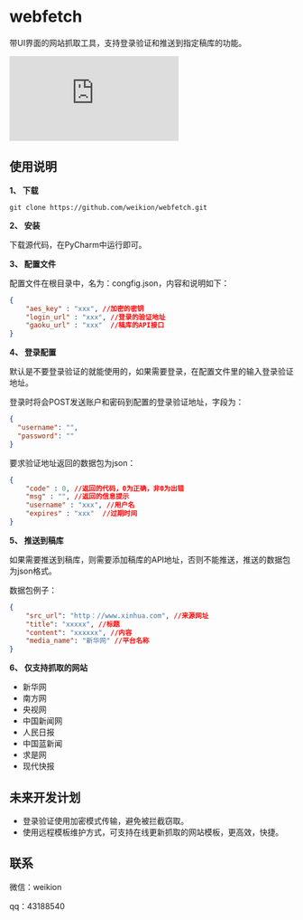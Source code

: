 # webfetch
带UI界面的网站抓取工具，支持登录验证和推送到指定稿库的功能。

![](https://doc.ngzb.com.cn/server/index.php?s=/api/attachment/visitFile&sign=ff8bd57f233a1f09df1a72f48ceb1b0a)

## 使用说明

**1、 下载**

`
git clone https://github.com/weikion/webfetch.git
`

**2、 安装**

下载源代码，在PyCharm中运行即可。

**3、 配置文件**

配置文件在根目录中，名为：congfig.json，内容和说明如下：

```json
{
    "aes_key" : "xxx", //加密的密钥
    "login_url" : "xxx", //登录的验证地址
    "gaoku_url" : "xxx"  //稿库的API接口
}
```

**4、 登录配置**

默认是不要登录验证的就能使用的，如果需要登录，在配置文件里的输入登录验证地址。

登录时将会POST发送账户和密码到配置的登录验证地址，字段为：

```json
{
  "username": "",
  "password": ""
}
```

要求验证地址返回的数据包为json：

```json
{
    "code" : 0, //返回的代码，0为正确，非0为出错
    "msg" : "", //返回的信息提示
    "username" : "xxx", //用户名
    "expires" : "xxx"  //过期时间
}
```

**5、 推送到稿库**

如果需要推送到稿库，则需要添加稿库的API地址，否则不能推送，推送的数据包为json格式。

数据包例子：

```json
{
    "src_url": "http：//www.xinhua.com", //来源网址
    "title": "xxxxx", //标题
    "content": "xxxxxx", //内容
    "media_name": "新华网" //平台名称
}
```

**6、 仅支持抓取的网站** 

- 新华网
- 南方网
- 央视网
- 中国新闻网
- 人民日报
- 中国蓝新闻
- 求是网
- 现代快报

## 未来开发计划

- 登录验证使用加密模式传输，避免被拦截窃取。
- 使用远程模板维护方式，可支持在线更新抓取的网站模板，更高效，快捷。

## 联系

微信：weikion

qq：43188540